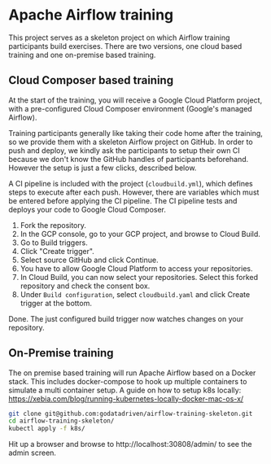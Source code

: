 # Apache Airflow training

This project serves as a skeleton project on which Airflow training participants build exercises. There are two versions, one cloud based training and one on-premise based training.

## Cloud Composer based training

At the start of the training, you will receive a Google Cloud Platform project, with a pre-configured Cloud Composer environment (Google's managed Airflow).

Training participants generally like taking their code home after the training, so we provide them with a skeleton Airflow project on GitHub. In order to push and deploy, we kindly ask the participants to setup their own CI because we don't know the GitHub handles of participants beforehand. However the setup is just a few clicks, described below.

A CI pipeline is included with the project (`cloudbuild.yml`), which defines steps to execute after each push. However, there are variables which must be entered before applying the CI pipeline. The CI pipeline tests and deploys your code to Google Cloud Composer.

1. Fork the repository.
2. In the GCP console, go to your GCP project, and browse to Cloud Build.
3. Go to Build triggers.
4. Click "Create trigger".
5. Select source GitHub and click Continue.
6. You have to allow Google Cloud Platform to access your repositories.
7. In Cloud Build, you can now select your repositories. Select this forked repository and check the consent box.
8. Under `Build configuration`, select `cloudbuild.yaml` and click Create trigger at the bottom.

Done. The just configured build trigger now watches changes on your repository.

## On-Premise training

The on premise based training will run Apache Airflow based on a Docker stack. This includes docker-compose to hook up multiple containers to simulate a multi container setup. A guide on how to setup k8s locally: https://xebia.com/blog/running-kubernetes-locally-docker-mac-os-x/

```sh
git clone git@github.com:godatadriven/airflow-training-skeleton.git
cd airflow-training-skeleton/
kubectl apply -f k8s/
```

Hit up a browser and browse to http://localhost:30808/admin/ to see the admin screen.
